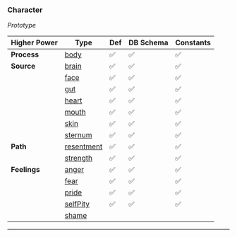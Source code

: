 ### Character
*Prototype*

|Higher Power     |Type     | Def     |DB Schema     |Constants     |
|---|---|---|---|---|
|**Process**|[body](../../api/schema/processes/body)|:white_check_mark:|:white_check_mark:|:white_check_mark:|
|**Source**|[brain](../../api/schema/sources/brain)|:white_check_mark:|:white_check_mark:|:white_check_mark:|
||[face](../../api/schema/sources/face)|:white_check_mark:|:white_check_mark:|:white_check_mark:|
||[gut](../../api/schema/sources/gut)|:white_check_mark:|:white_check_mark:|:white_check_mark:|
||[heart](../../api/schema/sources/heart)|:white_check_mark:|:white_check_mark:|:white_check_mark:|
||[mouth](../../api/schema/sources/mouth)|:white_check_mark:|:white_check_mark:|:white_check_mark:|
||[skin](../../api/schema/sources/skin)|:white_check_mark:|:white_check_mark:|:white_check_mark:|
||[sternum](../../api/schema/sources/sternum)|:white_check_mark:|:white_check_mark:|:white_check_mark:|
|**Path**|[resentment](../../api/schema/paths/resentment)|:white_check_mark:|:white_check_mark:|:white_check_mark:|
||[strength](../../api/schema/paths/strength)|:white_check_mark:|:white_check_mark:|:white_check_mark:|
|**Feelings**|[anger](../../api/schema/feelings/anger)|:white_check_mark:|:white_check_mark:|:white_check_mark:|
||[fear](../../api/schema/feelings/fear)|:white_check_mark:|:white_check_mark:|:white_check_mark:|
||[pride](../../api/schema/feelings/pride)|:white_check_mark:|:white_check_mark:|:white_check_mark:|
||[selfPity](../../api/schema/feelings/selfPity)|:white_check_mark:|:white_check_mark:|:white_check_mark:|
||[shame](../../api/schema/feelings/)||||

***